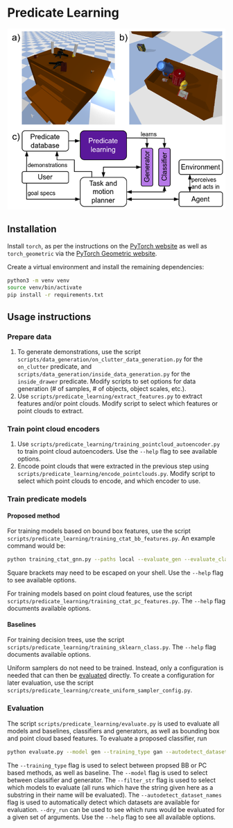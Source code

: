 # Predicate Learning

![](data/figures/title_figure_v0.png)

## Installation

Install `torch`, as per the instructions on the [PyTorch website](https://pytorch.org/get-started/locally/) as well as `torch_geometric` via the [PyTorch Geometric website](https://pytorch-geometric.readthedocs.io/en/latest/install/installation.html).

Create a virtual environment and install the remaining dependencies:

```bash
python3 -m venv venv
source venv/bin/activate
pip install -r requirements.txt
``` 

## Usage instructions

### Prepare data

1. To generate demonstrations, use the script `scripts/data_generation/on_clutter_data_generation.py` for the `on_clutter` predicate, and `scripts/data_generation/inside_data_generation.py` for the `inside_drawer` predicate. Modify scripts to set options for data generation (# of samples, # of objects, object scales, etc.).
2. Use `scripts/predicate_learning/extract_features.py` to extract features and/or point clouds. Modify script to select which features or point clouds to extract.

### Train point cloud encoders

1. Use `scripts/predicate_learning/training_pointcloud_autoencoder.py` to train point cloud autoencoders. Use the `--help` flag to see available options.
2. Encode point clouds that were extracted in the previous step using `scripts/predicate_learning/encode_pointclouds.py`. Modify script to select which point clouds to encode, and which encoder to use.

### Train predicate models

#### Proposed method

For training models based on bound box features, use the script `scripts/predicate_learning/training_ctat_bb_features.py`. An example command would be:

```bash
python training_ctat_gnn.py --paths local --evaluate_gen --evaluate_class --predicate_name on_clutter --dataset_id 220831-175353_demonstrations_features --random_seed 12 --num_class_it 30000 --num_adversarial_it 30000 --batch_size 16 --learning_rate 0.001 --feature_version v1 --gen_loss_components disc --data_normalization_class first_arg --data_normalization_disc_gen first_arg --gen_normalize_output False --dataset_size -1 hybrid --model_version v2 --include_surrounding True --scene_encoding_dim 16 --class_encoder_type mlp --class_encoder_layers [64,32] --class_main_net_layers [64,32] --disc_encoder_type mlp --disc_encoder_layers [] --disc_main_net_layers [64,32,12] --gen_encoder_type mlp --gen_encoder_layers [64,32] --gen_main_net_layers [12,12]
```

Square brackets may need to be escaped on your shell. Use the `--help` flag to see available options.

For training models based on point cloud features, use the script `scripts/predicate_learning/training_ctat_pc_features.py`. The `--help` flag documents available options.

#### Baselines

For training decision trees, use the script `scripts/predicate_learning/training_sklearn_class.py`. The `--help` flag documents available options.

Uniform samplers do not need to be trained. Instead, only a configuration is needed that can then be [evaluated](#evaluation) directly. To create a configuration for later evaluation, use the script `scripts/predicate_learning/create_uniform_sampler_config.py`.

### Evaluation

The script `scripts/predicate_learning/evaluate.py` is used to evaluate all models and baselines, classifiers and generators, as well as bounding box and point cloud based features. To evaluate a proposed classifier, run

```bash
python evaluate.py --model gen --training_type gan --autodetect_dataset_names --filter_str 230818_100813
```

The `--training_type` flag is used to select between propsed BB or PC based methods, as well as baseline. The `--model` flag is used to select between classifier and generator. The `--filter_str` flag is used to select which models to evaluate (all runs which have the string given here as a substring in their name will be evaluated). The `--autodetect_dataset_names` flag is used to automatically detect which datasets are available for evaluation. `--dry_run` can be used to see which runs would be evaluated for a given set of arguments. Use the `--help` flag to see all available options.
